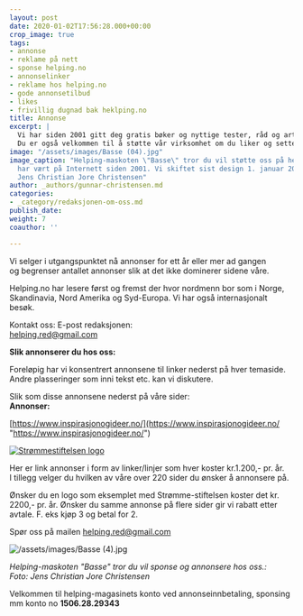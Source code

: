 ```yaml
---
layout: post
date: 2020-01-02T17:56:28.000+00:00
crop_image: true
tags:
- annonse
- reklame på nett
- sponse helping.no
- annonselinker
- reklame hos helping.no
- gode annonsetilbud
- likes
- frivillig dugnad bak heklping.no
title: Annonse
excerpt: |
  Vi har siden 2001 gitt deg gratis bøker og nyttige tester, råd og artikler. Takk for omkring 4.000 besøk pr. mnd. Det lønner seg å annonsere hos oss. Ta kontakt så hjelper vi deg.
  Du er også velkommen til å støtte vår virksomhet om du liker og setter pris på noe vi skriver til konto no 1506.28.29343.
image: "/assets/images/Basse (04).jpg"
image_caption: "Helping-maskoten \"Basse\" tror du vil støtte oss på helping.no. Nettstedet
  har vært på Internett siden 2001. Vi skiftet sist design 1. januar 2020. \nFoto
  Jens Christian Jore Christensen"
author: _authors/gunnar-christensen.md
categories:
- _category/redaksjonen-om-oss.md
publish_date: 
weight: 7
coauthor: ''

---
```

Vi selger i utgangspunktet nå annonser for ett år eller mer ad gangen  
og begrenser antallet annonser slik at det ikke dominerer sidene våre.

Helping.no har lesere først og fremst der hvor nordmenn bor som i Norge, Skandinavia, Nord Amerika og Syd-Europa. Vi har også internasjonalt besøk.

Kontakt oss: E-post redaksjonen:  
[helping.red@gmail.com](mailto:helping.red@gmail.com)

**Slik annonserer du hos oss:**

Foreløpig har vi konsentrert annonsene til linker nederst på hver temaside.  
Andre plasseringer som inni tekst etc. kan vi diskutere.

Slik som disse annonsene nederst på våre sider:  
**Annonser:**

[https://www.inspirasjonogideer.no/](https://www.inspirasjonogideer.no/ "https://www.inspirasjonogideer.no/")

[![Strømmestiftelsen logo](https://strommestiftelsen.no/image/logo-strommestiftelsen.png?w=960)](https://strommestiftelsen.no)

Her er link annonser i form av linker/linjer som hver koster kr.1.200,- pr. år.  
I tillegg velger du hvilken av våre over 220 sider du ønsker å annonsere på.

Ønsker du en logo som eksemplet med Strømme-stiftelsen koster det kr. 2200,- pr. år. Ønsker du samme annonse på flere sider gir vi rabatt etter avtale. F. eks kjøp 3 og betal for 2.

Spør oss  på mailen [helping.red@gmail.com](mailto:helping.red@gmail.com)

![/assets/images/Basse (4).jpg](https://app.forestry.io/sites/afjoa9tu1jlglg/body-media//assets/images/Basse%20(4).jpg)

_Helping-maskoten "Basse" tror du vil sponse og annonsere hos oss.:  
Foto: Jens Christian Jore Christensen_

Velkommen til helping-magasinets konto ved annonseinnbetaling, sponsing mm konto no **1506.28.29343**
